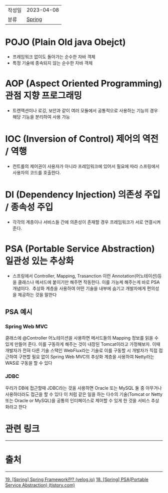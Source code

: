 |             |                     |
|:------------|:--------------------|
| 작성일         | 2023-04-08 |
|   분류        |     [Spring](Spring.md)                |

# POJO (Plain Old java Obejct)
- 프레임워크 없이도 돌아가는 순수한 자바 객체
- 특정 기술에 종속되지 않는 순수한 자바 객체

# AOP (Aspect Oriented Programming) 관점 지향 프로그래밍
- 트랜잭션이나 로깅, 보안과 같이 여러 모듈에서 공통적으로 사용하는 기능의 경우 해당 기능을 분리하여 사용 가능

# IOC (Inversion of Control) 제어의 역전 / 역행
- 컨트롤의 제어권이 사용자가 아니라 프레임워크에 있어서 필요에 따라 스프링에서 사용자의 코드를 호출한다.

# DI (Dependency Injection) 의존성 주입 / 종속성 주입
- 각각의 계층이나 서비스들 간에 의존성이 존재할 경우 프레임워크가 서로 연결시켜준다.

# PSA (Portable Service Abstraction) 일관성 있는 추상화
- 스프링에서 Controller, Mapping, Trasanction 이런 Annotation(어노테이션)등을 클래스나 메서드에 붙이기만 해주면 작동한다. 이를 가능케 해주는게 바로 PSA 개념이다.  추상화 계층을 사용하여 어떤 기술을 내부에 숨기고 개발자에게 편의성을 제공하는 것을 말한다

## PSA 예시
### Spring Web MVC
클래스에 @Controller 어노테이션을 사용하면 메서드들의 Mapping 정보를 읽을 수 있게 만들어 준다. 이를 구동하게 해주는 것이 내장된 Tomcat이라고 가정해보자. 이때 개발자가 전혀 다른 기술 스택인 WebFlux라는 기술로 이를 구동할 시 개발자가 직접 접근하여 구현할 필요 없이 Spring Web MVC의 추상화 계층을 사용하여 Netty라는 WAS로 구동을 할 수 있다

### JDBC
우리가 DB에 접근할때 JDBC라는 것을 사용하면 Oracle 또는 MySQL 둘 중 아무거나 사용하더라도 접근을 할 수 있다
이 처럼 같은 일을 하는 다수의 기술(Tomcat or Netty 또는 Oracle or MySQL)을 공통의 인터페이스로 제어할 수 있게 한 것을 서비스 추상화라고 한다

# 관련 링크
---

# 출처
---
[19. \[Spring\] Spring Framework란? (velog.io)](https://velog.io/@matcha_/Spring-Spring-Framework%EB%9E%80)
[18. \[Spring\] PSA(Portable Service Abstraction) (tistory.com)](https://maenco.tistory.com/entry/PSAPortable-Service-Abstraction)